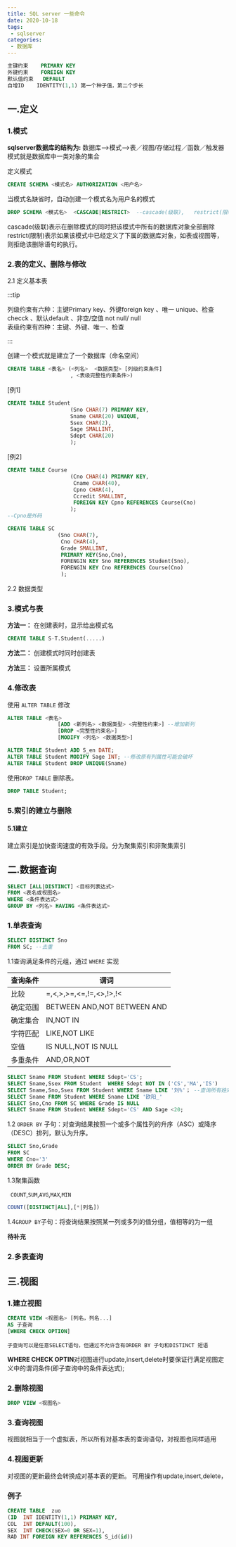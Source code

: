 ```yaml
---
title: SQL server 一些命令
date: 2020-10-18
tags:
 - sqlserver
categories:
 - 数据库
---
```


```sql
主键约束 	PRIMARY KEY
外键约束 	FOREIGN KEY
默认值约束 	DEFAULT 
自增ID 	IDENTITY(1,1) 第一个种子值，第二个步长

```

## 一.定义

### 1.模式

**sqlserver数据库的结构为:**
数据库–>模式–>表／视图/存储过程／函数／触发器
模式就是数据库中一类对象的集合

定义模式

```sql
CREATE SCHEMA <模式名> AUTHORIZATION <用户名>
```

当模式名缺省时，自动创建一个模式名为用户名的模式

```sql
DROP SCHEMA <模式名>  <CASCADE|RESTRICT>  --cascade(级联),   restrict(限制)
```

cascade(级联)表示在删除模式的同时把该模式中所有的数据库对象全部删除
restrict(限制)表示如果该模式中已经定义了下属的数据库对象，如表或视图等，则拒绝该删除语句的执行。

### 2.表的定义、删除与修改

2.1 定义基本表

:::tip

列级约束有六种：主键Primary key、外键foreign key 、唯一 unique、检查 checck 、默认default 、非空/空值 not null/ null   
表级约束有四种：主键、外键、唯一、检查

:::

创建一个模式就是建立了一个数据库（命名空间）

```   sql
CREATE TABLE <表名> (<列名>  <数据类型> [列级约束条件]
					, <表级完整性约束条件>)
```

[例1]

```sql
CREATE TABLE Student
					(Sno CHAR(7) PRIMARY KEY,
					Sname CHAR(20) UNIQUE,
					Ssex CHAR(2),
					Sage SMALLINT,
					Sdept CHAR(20)
					);
```

[例2]

```sql
CREATE TABLE Course
					(Cno CHAR(4) PRIMARY KEY,
					 Cname CHAR(40),
                     Cpno CHAR(4),
                     Ccredit SMALLINT,
                     FOREIGN KEY Cpno REFERENCES Course(Cno)
					);
--Cpno是外码
```

```sql
CREATE TABLE SC
				(Sno CHAR(7),
				 Cno CHAR(4),
				 Grade SMALLINT,
				 PRIMARY KEY(Sno,Cno),
				 FORENGIN KEY Sno REFERENCES Student(Sno),
				 FORENGIN KEY Cno REFERENCES Course(Cno)
				 );
```

2.2 数据类型

### 3.模式与表

**方法一：** 在创建表时，显示给出模式名

```sql
CREATE TABLE S-T.Student(.....)
```

**方法二：** 创建模式时同时创建表

**方法三：** 设置所属模式

### 4.修改表

使用 `ALTER TABLE` 修改

```sql
ALTER TABLE <表名>
				[ADD <新列名> <数据类型> <完整性约束>] --增加新列  
				[DROP <完整性约束名>]   
				[MODIFY <列名> <数据类型>]
```

```sql
ALTER TABLE Student ADD S_en DATE;
ALTER TABLE Student MODIFY Sage INT; --修改原有列属性可能会破坏  
ALTER TABLE Student DROP UNIQUE(Sname)
```

使用`DROP TABLE` 删除表。

```sql
DROP TABLE Student;
```

### 5.索引的建立与删除

#### 5.1建立

建立索引是加快查询速度的有效手段。分为聚集索引和非聚集索引

## 二.数据查询

```sql
SELECT [ALL|DISTINCT] <目标列表达式> 
FROM <表名或视图名>
WHERE <条件表达式>
GROUP BY <列名> HAVING <条件表达式>
```

### 1.单表查询

```sql
SELECT DISTINCT Sno
FROM SC; --去重
```

1.1查询满足条件的元组，通过 `WHERE` 实现 

| 查询条件 | 谓词                        |
| -------- | --------------------------- |
| 比较     | =,<,>,>=,<=,!=,<>,!>,!<     |
| 确定范围 | BETWEEN AND,NOT BETWEEN AND |
| 确定集合 | IN,NOT IN                   |
| 字符匹配 | LIKE,NOT LIKE               |
| 空值     | IS NULL,NOT IS NULL         |
| 多重条件 | AND,OR,NOT                  |



```sql
SELECT Sname FROM Student WHERE Sdept='CS';
SELECT Sname,Ssex FROM Student  WHERE Sdept NOT IN ('CS','MA','IS')  
SELECT Sname,Sno,Ssex FROM Student WHERE Sname LIKE '刘%'； --查询所有姓刘的学生姓名，学号和性别  
SELECT Sname FROM Student WHERE Sname LIKE '欧阳_'  
SELECT Sno,Cno FROM SC WHERE Grade IS NULL  
SELECT Sname FROM Student WHERE Sdept='CS' AND Sage <20;  


```

1.2 `ORDER BY` 子句：对查询结果按照一个或多个属性列的升序（ASC）或降序（DESC）排列，默认为升序。

```sql
SELECT Sno,Grade
FROM SC
WHERE Cno='3'
ORDER BY Grade DESC;
```

1.3聚集函数 

` COUNT`,`SUM`,`AVG`,`MAX`,`MIN`

```sql
COUNT([DISTINCT|ALL],[*|列名])
```

1.4`GROUP BY`子句：将查询结果按照某一列或多列的值分组，值相等的为一组

**待补充**

### 2.多表查询

## 三.视图

###                                                                                                                                                                                                                                                                                                                                                                                                                        1.建立视图

```sql
CREATE VIEW <视图名> [列名，列名...]
AS 子查询
[WHERE CHECK OPTION]
```

`子查询可以是任意SELECT语句，但通过不允许含有ORDER BY 子句和DISTINCT 短语`

 **WHERE CHECK OPTIN**对视图进行update,insert,delete时要保证行满足视图定义中的谓词条件(即子查询中的条件表达式);

### 2.删除视图

```sql
DROP VIEW <视图名> 
```

### 3.查询视图

视图就相当于一个虚拟表，所以所有对基本表的查询语句，对视图也同样适用

### 4.视图更新

对视图的更新最终会转换成对基本表的更新。
可用操作有update,insert,delete，

### 例子

```sql
CREATE TABLE  zuo
(ID  INT IDENTITY(1,1) PRIMARY KEY,
COL  INT DEFAULT(100),
SEX  INT CHECK(SEX=0 OR SEX=1),
RAD INT FOREIGN KEY REFERENCES S_id(id))
```

 